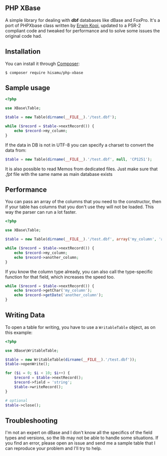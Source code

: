 PHP XBase 
-----

A simple library for dealing with **dbf** databases like dBase and FoxPro. It's a port of PHPXbase class written by [Erwin Kooi](http://www.phpclasses.org/package/2673-PHP-Access-dbf-foxpro-files-without-PHP-ext-.html), updated to a PSR-2 compliant code and tweaked for performance and to solve some issues the original code had.

Installation
-----
You can install it through [Composer](https://getcomposer.org):
```
$ composer require hisamu/php-xbase
```

Sample usage
-----
``` php
<?php

use XBase\Table;

$table = new Table(dirname(__FILE__).'/test.dbf');

while ($record = $table->nextRecord()) {
    echo $record->my_column;
}
```

If the data in DB is not in UTF-8 you can specify a charset to convert the data from:

``` php
$table = new Table(dirname(__FILE__).'/test.dbf', null, 'CP1251');
```

It is also possible to read Memos from dedicated files. Just make sure that *.fpt* file with the same name as main database exists

Performance
-----

You can pass an array of the columns that you need to the constructor, then if your table has columns that you don't use they will not be loaded. This way the parser can run a lot faster.

``` php
<?php

use XBase\Table;

$table = new Table(dirname(__FILE__).'/test.dbf', array('my_column', 'another_column'));

while ($record = $table->nextRecord()) {
    echo $record->my_column;
    echo $record->another_column;
}
```

If you know the column type already, you can also call the type-specific function for that field, which increases the speed too.

``` php
while ($record = $table->nextRecord()) {
    echo $record->getChar('my_column');
    echo $record->getDate('another_column');
}
```

Writing Data
-----

To open a table for writing, you have to use a `WritableTable` object, as on this example:

``` php
<?php

use XBase\WritableTable;

$table = new WritableTable(dirname(__FILE__).'/test.dbf'));
$table->openWrite();

for ($i = 0; $i < 10; $i++) {
    $record = $table->nextRecord();
    $record->field = 'string';
    $table->writeRecord();
}

# optional
$table->close();
```

Troubleshooting
-----

I'm not an expert on dBase and I don't know all the specifics of the field types and versions, so the lib may not be able to handle some situations. If you find an error, please open an issue and send me a sample table that I can reproduce your problem and I'll try to help.
